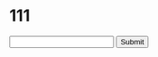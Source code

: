 # 111
<form>
<input type="text" id="content" name="content">
<input type="submit" value="Submit">
</form>
